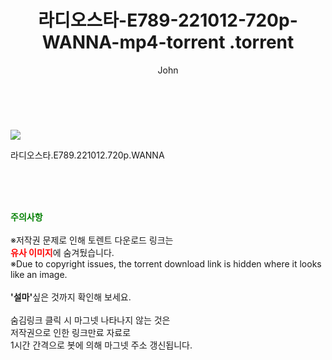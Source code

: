 ﻿---
layout: post
title:  "                   라디오스타-E789-221012-720p-WANNA-mp4-torrent                .torrent"
author: John
categories: [ TV ]
tags: [  ]
image: https://torrentrj57.com/uploadfile/full/da4a064d655616ad97a6342a8bac90ebd4c6c79b.jpg 
description: "                   라디오스타-E789-221012-720p-WANNA-mp4-torrent                 torrent 정보 공유"
toc: true
toc_sticky: true
---

<br>
<p><img src="https://torrentrj57.com/uploadfile/full/da4a064d655616ad97a6342a8bac90ebd4c6c79b.jpg"/></p>
 라디오스타.E789.221012.720p.WANNA  
    
<br><br><br>
<p data-ke-size="size16"><b><span style="color: green;">주의사항</span></b><br /><br />※저작권 문제로 인해 토렌트 다운로드 링크는<br /><b><span style="color: red;">유사 이미지</span></b>에 숨겨뒀습니다.<br />※Due to copyright issues, the torrent download link is hidden where it looks like an image.<br /><br /><b>'설마'</b>싶은 것까지 확인해 보세요.<br /><br />숨김링크 클릭 시 마그넷 나타나지 않는 것은<br />저작권으로 인한 링크만료 자료로<br />1시간 간격으로 봇에 의해 마그넷 주소 갱신됩니다.</p>
